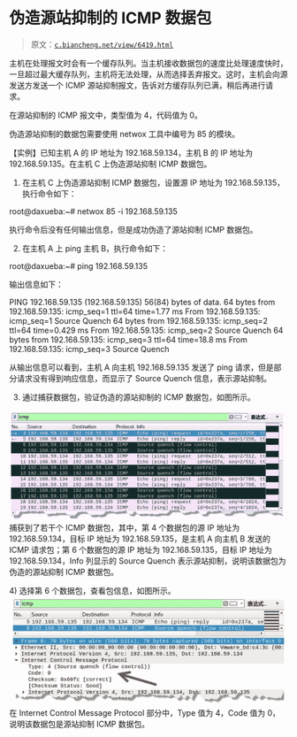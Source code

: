 # 伪造源站抑制的 ICMP 数据包

> 原文：[`c.biancheng.net/view/6419.html`](http://c.biancheng.net/view/6419.html)

主机在处理报文时会有一个缓存队列。当主机接收数据包的速度比处理速度快时，一旦超过最大缓存队列，主机将无法处理，从而选择丢弃报文。这时，主机会向源发送方发送一个 ICMP 源站抑制报文，告诉对方缓存队列已满，稍后再进行请求。

在源站抑制的 ICMP 报文中，类型值为 4，代码值为 0。

伪造源站抑制的数据包需要使用 netwox 工具中编号为 85 的模块。

【实例】已知主机 A 的 IP 地址为 192.168.59.134，主机 B 的 IP 地址为 192.168.59.135。在主机 C 上伪造源站抑制 ICMP 数据包。

1) 在主机 C 上伪造源站抑制 ICMP 数据包，设置源 IP 地址为 192.168.59.135，执行命令如下：

root@daxueba:~# netwox 85 -i 192.168.59.135

执行命令后没有任何输出信息，但是成功伪造了源站抑制 ICMP 数据包。

2) 在主机 A 上 ping 主机 B，执行命令如下：

root@daxueba:~# ping 192.168.59.135

输出信息如下：

PING 192.168.59.135 (192.168.59.135) 56(84) bytes of data.
64 bytes from 192.168.59.135: icmp_seq=1 ttl=64 time=1.77 ms
From 192.168.59.135: icmp_seq=1 Source Quench
64 bytes from 192.168.59.135: icmp_seq=2 ttl=64 time=0.429 ms
From 192.168.59.135: icmp_seq=2 Source Quench
64 bytes from 192.168.59.135: icmp_seq=3 ttl=64 time=18.8 ms
From 192.168.59.135: icmp_seq=3 Source Quench

从输出信息可以看到，主机 A 向主机 192.168.59.135 发送了 ping 请求，但是部分请求没有得到响应信息，而显示了 Source Quench 信息，表示源站抑制。

3) 通过捕获数据包，验证伪造的源站抑制的 ICMP 数据包，如图所示。

![](img/e8b3be360fa7e5dbd444ea157caa5984.png)捕获到了若干个 ICMP 数据包，其中，第 4 个数据包的源 IP 地址为 192.168.59.134，目标 IP 地址为 192.168.59.135，是主机 A 向主机 B 发送的 ICMP 请求包；第 6 个数据包的源 IP 地址为 192.168.59.135，目标 IP 地址为 192.168.59.134，Info 列显示的 Source Quench 表示源站抑制，说明该数据包为伪造的源站抑制 ICMP 数据包。

4) 选择第 6 个数据包，查看包信息，如图所示。
![](img/7ab1e5e4777fce0406f53734a0b7681e.png)在 Internet Control Message Protocol 部分中，Type 值为 4，Code 值为 0，说明该数据包是源站抑制 ICMP 数据包。